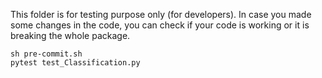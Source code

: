 This folder is for testing purpose only (for developers). In case you made some changes in the code, you can check if your code is working or it is breaking the whole package. 
```shell script
sh pre-commit.sh
pytest test_Classification.py
```
